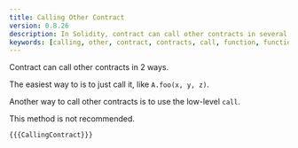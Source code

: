 ```yaml
---
title: Calling Other Contract
version: 0.8.26
description: In Solidity, contract can call other contracts in several ways
keywords: [calling, other, contract, contracts, call, function, functions]
---
```


Contract can call other contracts in 2 ways.

The easiest way to is to just call it, like `A.foo(x, y, z)`.

Another way to call other contracts is to use the low-level `call`.

This method is not recommended.

```solidity
{{{CallingContract}}}
```
